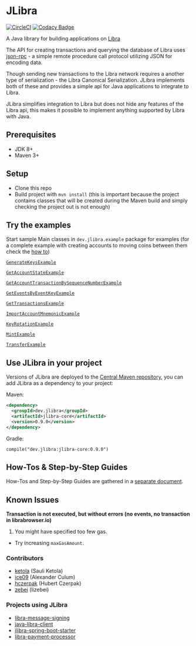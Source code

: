 # JLibra
[![CircleCI](https://circleci.com/gh/ketola/jlibra.svg?style=svg)](https://circleci.com/gh/ketola/jlibra)
[![Codacy Badge](https://api.codacy.com/project/badge/Grade/dd682f23555c48aca137eb4c657d9497)](https://www.codacy.com/app/ketola/jlibra?utm_source=github.com&amp;utm_medium=referral&amp;utm_content=ketola/jlibra&amp;utm_campaign=Badge_Grade)
 
A Java library for building applications on [Libra](https://libra.org/)

The API for creating transactions and querying the database of Libra uses [json-rpc](https://www.jsonrpc.org/specification) - a simple remote procedure call protocol utilizing JSON for encoding data. 

Though sending new transactions to the Libra network requires a another type of serialization - the Libra Canonical Serialization. JLibra implements both of these and provides a simple api for Java applications to integrate to Libra.

JLibra simplifies integration to Libra but does not hide any features of the Libra api, this makes it possible to implement anything supported by Libra with Java. 

## Prerequisites

*   JDK 8+ 
*   Maven 3+ 

## Setup

*   Clone this repo 
*   Build project with `mvn install` (this is important because the project contains classes that will be created during the Maven build and simply checking the project out is not enough)

## Try the examples

Start sample Main classes in `dev.jlibra.example` package for examples (for a complete example with creating accounts to moving coins between them check the [how to](https://github.com/ketola/jlibra/blob/master/docs/HOWTO.md))

[`GenerateKeysExample`](jlibra-examples/src/main/java/dev/jlibra/example/GenerateKeysExample.java)

[`GetAccountStateExample`](jlibra-examples/src/main/java/dev/jlibra/example/GetAccountStateExample.java)

[`GetAccountTransactionBySequenceNumberExample`](jlibra-examples/src/main/java/dev/jlibra/example/GetAccountTransactionBySequenceNumberExample.java)

[`GetEventsByEventKeyExample`](jlibra-examples/src/main/java/dev/jlibra/example/GetEventsByEventKeyExample.java)

[`GetTransactionsExample`](jlibra-examples/src/main/java/dev/jlibra/example/GetTransactionsExample.java)

[`ImportAccountMnemonicExample`](jlibra-examples/src/main/java/dev/jlibra/example/ImportAccountMnemonicExample.java)

[`KeyRotationExample`](jlibra-examples/src/main/java/dev/jlibra/example/KeyRotationExample.java)

[`MintExample`](jlibra-examples/src/main/java/dev/jlibra/example/MintExample.java)

[`TransferExample`](jlibra-examples/src/main/java/dev/jlibra/example/TransferExample.java)

## Use JLibra in your project

Versions of JLibra are deployed to the [Central Maven repository](https://search.maven.org/), you can add JLibra as a dependency to your project:

Maven:
```xml
<dependency>
  <groupId>dev.jlibra</groupId>
  <artifactId>jlibra-core</artifactId>
  <version>0.9.0</version>
</dependency>
```

Gradle:

`compile("dev.jlibra:jlibra-core:0.9.0")`

## How-Tos & Step-by-Step Guides

How-Tos and Step-by-Step Guides are gathered in a [separate document](docs/HOWTO.md).

## Known Issues

**Transaction is not executed, but without errors (no events, no transaction in librabrowser.io)**

1.   You might have specified too few gas.  
 *   Try increasing `maxGasAmount`. 
   
### Contributors
*   [ketola](https://github.com/ketola) (Sauli Ketola) 
*   [ice09](https://github.com/ice09) (Alexander Culum)
*   [hczerpak](https://github.com/hczerpak) (Hubert Czerpak)
*   [zebei](https://github.com/zebei) (lizebei)
   
### Projects using JLibra
*   [libra-message-signing](https://github.com/ice09/libra-message-signing) 
*   [java-libra-client](https://github.com/ice09/java-libra-client) 
*   [jlibra-spring-boot-starter](https://github.com/ice09/jlibra-spring-boot-starter) 
*   [libra-payment-processor](https://github.com/ice09/libra-payment-processor) 


